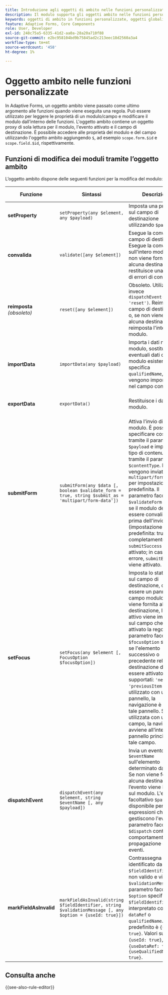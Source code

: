```yaml
---
title: Introduzione agli oggetti di ambito nelle funzioni personalizzate
description: Il modulo supporta gli oggetti ambito nelle funzioni personalizzate che vengono passati come ultimo argomento alle funzioni quando viene eseguita la regola.
keywords: oggetti di ambito in funzioni personalizzate, oggetti globali, oggetti campo.
feature: Adaptive Forms, Core Components
role: User, Developer
exl-id: 248c75a5-6335-41d2-aa0a-28a20a710f88
source-git-commit: e2bc958104bd9b75845ad2c213eec18d2560a3a4
workflow-type: tm+mt
source-wordcount: '458'
ht-degree: 1%

---
```


# Oggetto ambito nelle funzioni personalizzate

In Adaptive Forms, un oggetto ambito viene passato come ultimo argomento alle funzioni quando viene eseguita una regola. Può essere utilizzato per leggere le proprietà di un modulo/campo e modificare il modulo dall’interno delle funzioni. L&#39;oggetto ambito contiene un oggetto proxy di sola lettura per il modulo, l&#39;evento attivato e il campo di destinazione. È possibile accedere alle proprietà del modulo e del campo utilizzando l&#39;oggetto ambito aggiungendo `$`, ad esempio `scope.form.$id` e `scope.field.$id`, rispettivamente.

## Funzioni di modifica dei moduli tramite l’oggetto ambito

L’oggetto ambito dispone delle seguenti funzioni per la modifica del modulo:

| Funzione | Sintassi | Descrizione | Esempio di codice |
|-----------------|--------|-------------|-------------|
| **setProperty** | `setProperty(any $element, any $payload)` | Imposta una proprietà sul campo di destinazione utilizzando `$payload`. | [Fare clic qui](/help/forms/custom-function-core-components-use-cases.md#show-a-panel-using-the-setproperty-rule) per visualizzare l&#39;esempio. |
| **convalida** | `validate([any $element])` | Esegue la convalida nel campo di destinazione. Esegue la convalida sull&#39;intero modulo se non viene fornita alcuna destinazione e restituisce una matrice di errori di convalida. | [Fare clic qui](/help/forms/custom-function-core-components-use-cases.md#validate-the-field) per visualizzare l&#39;esempio. |
| **reimposta** *(obsoleto)* | `reset([any $element])` | Obsoleto. Utilizza invece `dispatchEvent($target, 'reset')`. Reimposta il campo di destinazione o, se non viene fornita alcuna destinazione, reimposta l&#39;intero modulo. | [Fare clic qui](/help/forms/custom-function-core-components-use-cases.md#reset-a-panel) per visualizzare l&#39;esempio. |
| **importData** | `importData(any $payload)` | Importa i dati nel modulo, sostituendo eventuali dati del modulo esistenti. Se si specifica `qualifiedName`, i dati vengono importati solo nel campo contenitore. | [Fare clic qui](/help/forms/custom-function-core-components-use-cases.md#pre-fill-the-field-with-a-value-when-the-form-loads) per visualizzare l&#39;esempio. |
| **exportData** | `exportData()` | Restituisce i dati del modulo. | [Fare clic qui](/help/forms/custom-function-core-components-use-cases.md#submit-altered-data-to-the-server) per visualizzare l&#39;esempio. |
| **submitForm** | `submitForm(any $data [, boolean $validate_form = true, string $submit_as = 'multipart/form-data'])` | Attiva l&#39;invio di un modulo. È possibile specificare cosa inviare tramite il parametro `$payload` e impostare il tipo di contenuto tramite il parametro `$contentType`. I dati vengono inviati come `multipart/form-data` per impostazione predefinita. Il parametro facoltativo `$validateForm` specifica se il modulo deve essere convalidato prima dell&#39;invio (impostazione predefinita: true). Al completamento, `submitSuccess` viene attivato; in caso di errore, `submitError` viene attivato. | [Fare clic qui](/help/forms/custom-function-core-components-use-cases.md#submit-altered-data-to-the-server) per visualizzare l&#39;esempio. |
| **setFocus** | `setFocus(any $element [, FocusOption $focusOption])` | Imposta lo stato attivo sul campo di destinazione, che può essere un pannello o un campo modulo. Se non viene fornita alcuna destinazione, lo stato attivo viene impostato sul campo che ha attivato la regola. Il parametro facoltativo `$focusOption` specifica se l&#39;elemento successivo o precedente relativo alla destinazione deve essere attivato. Valori supportati: `'nextItem'`, `'previousItem'`. Se utilizzato con un pannello, la navigazione è limitata a tale pannello. Se utilizzata con un campo, la navigazione avviene all’interno del pannello principale di tale campo. | [Fare clic qui](/help/forms/custom-function-core-components-use-cases.md#set-focus-on-the-specific-field) per visualizzare l&#39;esempio. |
| **dispatchEvent** | `dispatchEvent(any $element, string $eventName [, any $payload])` | Invia un evento di tipo `$eventName` sull&#39;elemento determinato da `$target`. Se non viene fornita alcuna destinazione, l’evento viene inviato sul modulo. L&#39;elemento facoltativo `$payload` è disponibile per le espressioni che gestiscono l&#39;evento. Il parametro facoltativo `$dispatch` controlla il comportamento di propagazione degli eventi. | [Fare clic qui](/help/forms/custom-function-core-components-use-cases.md#add-or-delete-repeatable-panel-using-the-dispatchevent-property) per visualizzare l&#39;esempio. |
| **markFieldAsInvalid** | `markFieldAsInvalid(string $fieldIdentifier, string $validationMessage [, any $option = {useId: true}])` | Contrassegna il campo identificato da `$fieldIdentifier` come non valido e visualizza `$validationMessage`. Il parametro facoltativo `$option` specifica se `$fieldIdentifier` viene interpretato come `id`, `dataRef` o `qualifiedName`. Il valore predefinito è `{useId: true}`. Valori supportati: `{useId: true}`, `{useDataRef: true}`, `{useQualifiedName: true}`. | [Fare clic qui](/help/forms/custom-function-core-components-use-cases.md#to-display-a-custom-message-at-the-field-level-and-marking-the-field-as-invalid) per visualizzare l&#39;esempio. |

## Consulta anche

{{see-also-rule-editor}}

